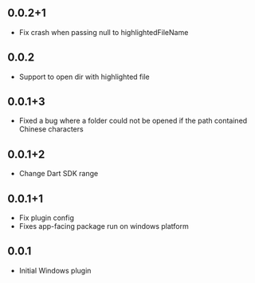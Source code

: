 ## 0.0.2+1

* Fix crash when passing null to highlightedFileName

## 0.0.2

* Support to open dir with highlighted file

## 0.0.1+3

* Fixed a bug where a folder could not be opened if the path contained Chinese characters

## 0.0.1+2

* Change Dart SDK range

## 0.0.1+1

* Fix plugin config
* Fixes app-facing package run on windows platform

## 0.0.1

* Initial Windows plugin
